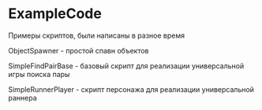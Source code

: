 # ExampleCode
Примеры скриптов, были написаны в разное время

ObjectSpawner - простой спавн объектов

SimpleFindPairBase - базовый скрипт для реализации универсальной игры поиска пары

SimpleRunnerPlayer - скрипт персонажа для реализации универсальной раннера
